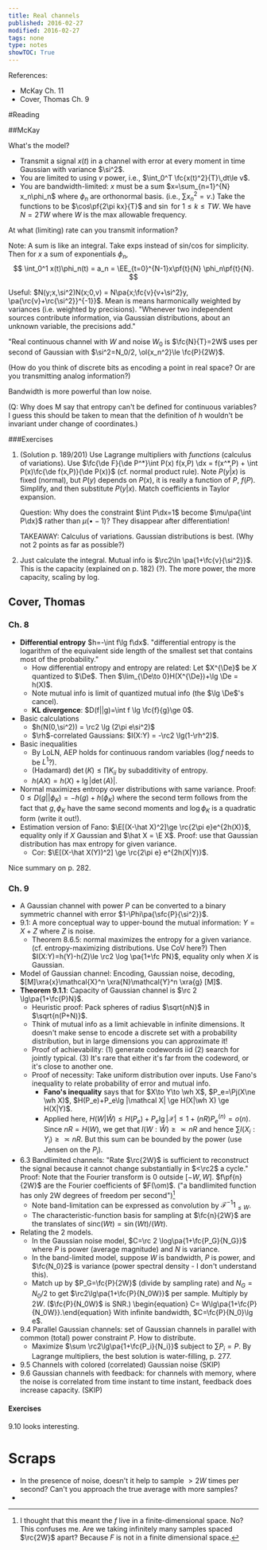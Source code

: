 ```yaml
---
title: Real channels
published: 2016-02-27
modified: 2016-02-27
tags: none
type: notes
showTOC: True
---
```


References:

* McKay Ch. 11
* Cover, Thomas Ch. 9

#Reading

##McKay

What's the model?

* Transmit a signal $x(t)$ in a channel with error at every moment in time Gaussian with variance $\si^2$.
* You are limited to using $v$ power, i.e., $\int_0^T \fc{x(t)^2}{T}\,dt\le v$.
* You are bandwidth-limited: $x$ must be a sum $x=\sum_{n=1}^{N} x_n\phi_n$ where $\phi_n$ are orthonormal basis. (i.e., $\sum x_n^2=v$.) Take the functions to be $\cos\pf{2\pi kx}{T}$ and $\sin$ for $1\le k\le TW$. We have $N=2TW$ where $W$ is the max allowable frequency.

At what (limiting) rate can you transmit information?

Note: A sum is like an integral. Take exps instead of sin/cos for simplicity. Then for $x$ a sum of exponentials $\phi_n$,
$$
\int_0^1 x(t)\phi_n(t) = a_n = \EE_{t=0}^{N-1}x\pf{t}{N} \phi_n\pf{t}{N}.
$$

Useful: $N(y;x,\si^2)N(x;0,v) = N\pa{x;\fc{v}{v+\si^2}y, \pa{\rc{v}+\rc{\si^2}}^{-1}}$. Mean is means harmonically weighted by variances (i.e. weighted by precisions). "Whenever two independent sources contribute information, via Gaussian distributions, about an unknown variable, the precisions add."

"Real continuous channel with $W$ and noise $W_0$ is $\fc{N}{T}=2W$ uses per second of Gaussian with $\si^2=N_0/2, \ol{x_n^2}\le \fc{P}{2W}$.

(How do you think of discrete bits as encoding a point in real space? Or are you transmitting analog information?)

Bandwidth is more powerful than low noise.

(Q: Why does M say that entropy can't be defined for continuous variables? I guess this should be taken to mean that the definition of $h$ wouldn't be invariant under change of coordinates.)

###Exercises

1.  (Solution p. 189/201) Use Lagrange multipliers with *functions* (calculus of variations). Use $\fc{\de F}{\de P^*}\int P(x) f(x,P) \dx = f(x^*,P) + \int P(x)\fc{\de f(x,P)}{\de P(x)}$ (cf. normal product rule). Note $P(y|x)$ is fixed (normal), but $P(y)$ depends on $P(x)$, it is really a function of $P$, $f(P)$. Simplify, and then substitute $P(y|x)$. Match coefficients in Taylor expansion.

	Question: Why does the constraint $\int P\dx=1$ become $\mu\pa{\int P\dx}$ rather than $\mu(\bullet-1)$? They disappear after differentiation!

    TAKEAWAY: Calculus of variations. Gaussian distributions is best. (Why not 2 points as far as possible?)

2.  Just calculate the integral. Mutual info is $\rc2\ln \pa{1+\fc{v}{\si^2}}$. This is the capacity (explained on p. 182) (?). The more power, the more capacity, scaling by log.


## Cover, Thomas

### Ch. 8

* **Differential entropy** $h=-\int f\lg f\dx$. "differential entropy is the logarithm of the equivalent side length of the smallest set that contains most of the probability."
    * How differential entropy and entropy are related: Let $X^{\De}$ be $X$ quantized to $\De$. Then $\lim_{\De\to 0}H(X^{\De})+\lg \De = h(X)$.
    * Note mutual info is limit of quantized mutual info (the $\lg \De$'s cancel).
	* **KL divergence**: $D(f||g)=\int f \lg \fc{f}{g}\ge 0$.
* Basic calculations
    * $h(N(0,\si^2)) = \rc2 \lg (2\pi e\si^2)$
	* $\rh$-correlated Gaussians: $I(X:Y) = -\rc2 \lg(1-\rh^2)$.
* Basic inequalities
	* By LoLN, AEP holds for continuous random variables ($\log f$ needs to be $L^1$?).
	* (Hadamard) $\det(K)\le \prod K_{ii}$ by subadditivity of entropy.
	* $h(AX)=h(X)+\lg |\det(A)|$.
* Normal maximizes entropy over distributions with same variance. Proof: $0\le D(g||\phi_K) = -h(g)+h(\phi_K)$ where the second term follows from the fact that $g,\phi_K$ have the same second moments and $\log \phi_K$ is a quadratic form (write it out!).
* Estimation version of Fano: $\E[(X-\hat X)^2]\ge \rc{2\pi e}e^{2h(X)}$, equality only if $X$ Gaussian and $\hat X = \E X$. Proof: use that Gaussian distribution has max entropy for given variance.
    * Cor: $\E[(X-\hat X(Y))^2] \ge \rc{2\pi e} e^{2h(X|Y)}$.

Nice summary on p. 282.

### Ch. 9

* A Gaussian channel with power $P$ can be converted to a binary symmetric channel with error $1-\Phi\pa{\sfc{P}{\si^2}}$.
* 9.1: A more conceptual way to upper-bound the mutual information: $Y=X+Z$ where $Z$ is noise.
    * Theorem 8.6.5: normal maximizes the entropy for a given variance. (cf. entropy-maximizing distributions. Use CoV here?) Then $I(X:Y)=h(Y)-h(Z)\le \rc2 \log \pa{1+\fc PN}$, equality only when $X$ is Gaussian.
* Model of Gaussian channel: Encoding, Gaussian noise, decoding, $[M]\xra{x}\mathcal{X}^n \xra{N}\mathcal{Y}^n \xra{g} [M]$.
* **Theorem 9.1.1**: Capacity of Gaussian channel is $\rc 2 \lg\pa{1+\fc{P}N}$.
    * Heuristic proof: Pack spheres of radius $\sqrt{nN}$ in $\sqrt{n(P+N)}$.
    * Think of mutual info as a limit achievable in infinite dimensions. It doesn't make sense to encode a discrete set with a probability distribution, but in large dimensions you can approximate it!
    * Proof of achievability: (1) generate codewords iid (2) search for jointly typical. (3) It's rare that either it's far from the codeword, or it's close to another one.
    * Proof of necessity: Take uniform distribution over inputs. Use Fano's inequality to relate probability of error and mutual info.
		* **Fano's inequality** says that for $X\to Y\to \wh X$, $P_e=\Pj(X\ne \wh X)$, $H(P_e)+P_e\lg |\mathcal X| \ge H(X|\wh X) \ge H(X|Y)$.
		* Applied here, $H(W|\hat W)\le H(P_e) + P_e\lg |\mathcal X|\le 1 + (nR) P_e^{(n)}=o(n)$. Since $nR=H(W)$, we get that $I(W:\hat W) \ge \asymp nR$ and hence $\sum I(X_i:Y_i) \ge \asymp nR$. But this sum can be bounded by the power (use Jensen on the $P_i$).
* 6.3 Bandlimited channels: "Rate $\rc{2W}$ is sufficient to reconstruct the signal because it cannot change substantially in $<\rc2$ a cycle." Proof: Note that the Fourier transform is 0 outside $[-W,W]$. $f\pf{n}{2W}$ are the Fourier coefficients of $F(\om)$. ("a bandlimited function has only 2W degrees of freedom per second")[^f1]
	* Note band-limitation can be expressed as convolution by $\mathcal F^{-1} 1_{\le W}$.
	* The characteristic-function basis for sampling at $\fc{n}{2W}$ are the translates of $\text{sinc}(Wt) = \sin(Wt)/(Wt)$.
* Relating the 2 models.
    * In the Gaussian noise model, $C=\rc 2 \log\pa{1+\fc{P_G}{N_G}}$ where $P$ is power (average magnitude) and $N$ is variance.
	* In the band-limited model, suppose $W$ is bandwidth, $P$ is power, and $\fc{N_0}2$ is variance (power spectral density - I don't understand this).
	*   Match up by $P_G=\fc{P}{2W}$ (divide by sampling rate) and $N_G=N_0/2$ to get $\rc2\lg\pa{1+\fc{P}{N_0W}}$ per sample. Multiply by $2W$. ($\fc{P}{N_0W}$ is SNR.)
        \begin{equation} C= W\lg\pa{1+\fc{P}{N_0W}}.\end{equation}
		With infinite bandwidth, $C=\fc{P}{N_0}\lg e$.
* 9.4 Parallel Gaussian channels: set of Gaussian channels in parallel with common (total) power constraint $P$. How to distribute.
    * Maximize $\sum \rc2\lg\pa{1+\fc{P_i}{N_i}}$ subject to $\sum P_i=P$. By Lagrange multipliers, the best solution is water-filling, p. 277.
* 9.5 Channels with colored (correlated) Gaussian noise (SKIP)
* 9.6 Gaussian channels with feedback: for channels with memory, where the noise is correlated from time instant to time instant, feedback does increase capacity. (SKIP)

#### Exercises

9.10 looks interesting.

# Scraps

* In the presence of noise, doesn't it help to sample $>2W$ times per second? Can't you approach the true average with more samples?
* 
[^f1]: I thought that this meant the $f$ live in a finite-dimensional space. No? This confuses me. Are we taking infinitely many samples spaced $\rc{2W}$ apart? Because $F$ is not in a finite dimensional space.

